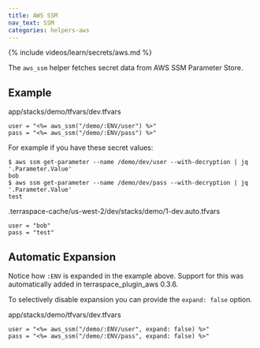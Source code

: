```yaml
---
title: AWS SSM
nav_text: SSM
categories: helpers-aws
---
```


{% include videos/learn/secrets/aws.md %}

The `aws_ssm` helper fetches secret data from AWS SSM Parameter Store.

## Example

app/stacks/demo/tfvars/dev.tfvars

    user = "<%= aws_ssm("/demo/:ENV/user") %>"
    pass = "<%= aws_ssm("/demo/:ENV/pass") %>"

For example if you have these secret values:

    $ aws ssm get-parameter --name /demo/dev/user --with-decryption | jq '.Parameter.Value'
    bob
    $ aws ssm get-parameter --name /demo/dev/pass --with-decryption | jq '.Parameter.Value'
    test

.terraspace-cache/us-west-2/dev/stacks/demo/1-dev.auto.tfvars

    user = "bob"
    pass = "test"

## Automatic Expansion

Notice how `:ENV` is expanded in the example above. Support for this was automatically added in terraspace\_plugin_aws 0.3.6.

To selectively disable expansion you can provide the `expand: false` option.

app/stacks/demo/tfvars/dev.tfvars

    user = "<%= aws_ssm("/demo/:ENV/user", expand: false) %>"
    pass = "<%= aws_ssm("/demo/:ENV/pass", expand: false) %>"
